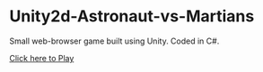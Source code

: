 # Unity2d-Astronaut-vs-Martians
Small web-browser game built using Unity. Coded in C#. 

<a href="hhttps://ramurray.github.io/Unity2d-Astronaut-vs-Martians/docs/">Click here to Play</a>
